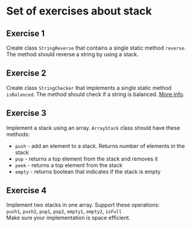 # Set of exercises about stack

## Exercise 1
Create class `StringReverse` that contains a single static method `reverse`. The method should reverse a string by using a stack.

## Exercise 2
Create class `StringChecker` that implements a single static method `isBalanced`. The method should check if a string is balanced. [More info](https://www.geeksforgeeks.org/check-for-balanced-parentheses-in-an-expression/).

## Exercise 3  
Implement a stack using an array. `ArrayStack` class should have these methods:
- `push` - add an element to a stack. Returns number of elements in the stack
- `pop` - returns a top element from the stack and removes it
- `peek` - returns a top element from the stack
- `empty` - returns boolean that indicates if the stack is empty

## Exercise 4
Implement two stacks in one array. Support these operations:  
`push1`, `push2`, `pop1`, `pop2`, `empty1`, `empty2`, `isFull`  
Make sure your implementation is space efficient.